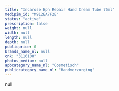 ```yaml
---
title: "Incarose Eph Repair Hand Cream Tube 75ml"
medipim_id: "M912EA7F2E"
status: "active"
prescription: false
weight: null
width: null
length: null
depth: null
publicprice: 0
brands_name_nl: null
cnk: "3116100"
photos_medium: null
apbcategory_name_nl: "Cosmetisch"
publiccategory_name_nl: "Handverzorging"
---
```

null
